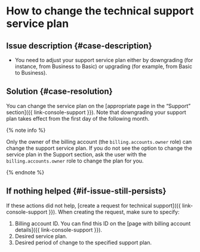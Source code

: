 # How to change the technical support service plan


## Issue description {#case-description}

* You need to adjust your support service plan either by downgrading (for instance, from Business to Basic) or upgrading (for example, from Basic to Business).

## Solution {#case-resolution}

You can change the service plan on the [appropriate page in the “Support” section]({{ link-console-support }}).
Note that downgrading your support plan takes effect from the first day of the following month.

{% note info %}

Only the owner of the billing account (the `billing.accounts.owner` role) can change the support service plan.
If you do not see the option to change the service plan in the Support section, ask the user with the `billing.accounts.owner` role to change the plan for you.

{% endnote %}

## If nothing helped {#if-issue-still-persists}

If these actions did not help, [create a request for technical support]({{ link-console-support }}).
When creating the request, make sure to specify:

1. Billing account ID.
   You can find this ID on the [page with billing account details]({{ link-console-support }}).
2. Desired service plan.
3. Desired period of change to the specified support plan.
